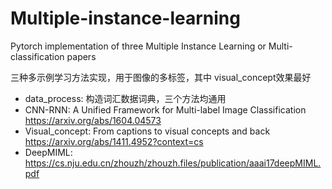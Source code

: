 # Multiple-instance-learning

Pytorch implementation of three Multiple Instance Learning or Multi-classification papers

三种多示例学习方法实现，用于图像的多标签，其中 visual_concept效果最好

* data_process: 构造词汇数据词典，三个方法均通用
* CNN-RNN: A Unified Framework for Multi-label Image Classification https://arxiv.org/abs/1604.04573
* Visual_concept: From captions to visual concepts and back https://arxiv.org/abs/1411.4952?context=cs 
* DeepMIML: https://cs.nju.edu.cn/zhouzh/zhouzh.files/publication/aaai17deepMIML.pdf
